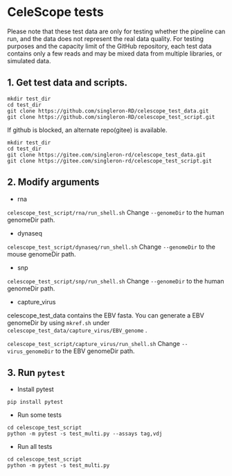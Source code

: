 # CeleScope tests

Please note that these test data are only for testing whether the pipeline can run, and the data does not represent the real data quality. 
For testing purposes and the capacity limit of the GitHub repository, each test data contains only a few reads and may be mixed data from multiple libraries, or simulated data.

## 1. Get test data and scripts.
```
mkdir test_dir
cd test_dir
git clone https://github.com/singleron-RD/celescope_test_data.git
git clone https://github.com/singleron-RD/celescope_test_script.git
```
If github is blocked, an alternate repo(gitee) is available.
```
mkdir test_dir
cd test_dir
git clone https://gitee.com/singleron-rd/celescope_test_data.git
git clone https://gitee.com/singleron-rd/celescope_test_script.git

```

## 2. Modify arguments
- rna

`celescope_test_script/rna/run_shell.sh` Change `--genomeDir` to the human genomeDir path.

- dynaseq

`celescope_test_script/dynaseq/run_shell.sh` Change `--genomeDir` to the mouse genomeDir path.

- snp

`celescope_test_script/snp/run_shell.sh` Change `--genomeDir` to the human genomeDir path.

- capture_virus

celescope_test_data contains the EBV fasta. You can generate a EBV genomeDir by using `mkref.sh` under `celescope_test_data/capture_virus/EBV_genome` .

`celescope_test_script/capture_virus/run_shell.sh` Change `--virus_genomeDir` to the EBV genomeDir path.


## 3. Run `pytest`
- Install pytest
```
pip install pytest
```

- Run some tests
```
cd celescope_test_script
python -m pytest -s test_multi.py --assays tag,vdj
```

- Run all tests
```
cd celescope_test_script
python -m pytest -s test_multi.py 
```

